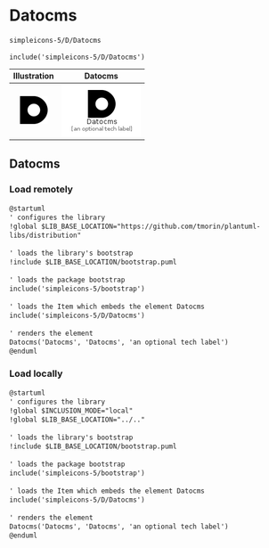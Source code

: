 # Datocms


```text
simpleicons-5/D/Datocms
```

```text
include('simpleicons-5/D/Datocms')
```



| Illustration | Datocms |
| :---: | :---: |
| ![illustration for Illustration](../../simpleicons-5/D/Datocms.png) | ![illustration for Datocms](../../simpleicons-5/D/Datocms.Local.png) |




## Datocms

### Load remotely
```plantuml
@startuml
' configures the library
!global $LIB_BASE_LOCATION="https://github.com/tmorin/plantuml-libs/distribution"

' loads the library's bootstrap
!include $LIB_BASE_LOCATION/bootstrap.puml

' loads the package bootstrap
include('simpleicons-5/bootstrap')

' loads the Item which embeds the element Datocms
include('simpleicons-5/D/Datocms')

' renders the element
Datocms('Datocms', 'Datocms', 'an optional tech label')
@enduml
```

### Load locally
```plantuml
@startuml
' configures the library
!global $INCLUSION_MODE="local"
!global $LIB_BASE_LOCATION="../.."

' loads the library's bootstrap
!include $LIB_BASE_LOCATION/bootstrap.puml

' loads the package bootstrap
include('simpleicons-5/bootstrap')

' loads the Item which embeds the element Datocms
include('simpleicons-5/D/Datocms')

' renders the element
Datocms('Datocms', 'Datocms', 'an optional tech label')
@enduml
```

